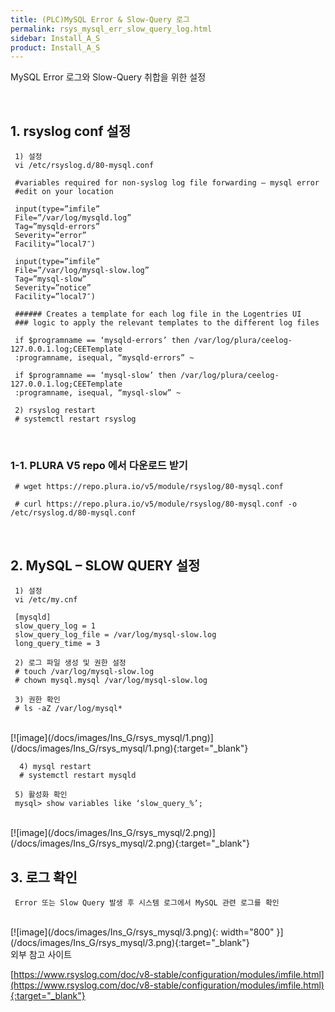 ```yaml
---
title: (PLC)MySQL Error & Slow-Query 로그
permalink: rsys_mysql_err_slow_query_log.html
sidebar: Install_A_S
product: Install_A_S
---
```


MySQL Error 로그와 Slow-Query 취합을 위한 설정

<br />

## 1. rsyslog conf 설정

     1) 설정
     vi /etc/rsyslog.d/80-mysql.conf

     #variables required for non-syslog log file forwarding – mysql error
     #edit on your location

     input(type=”imfile”
     File=”/var/log/mysqld.log”
     Tag=”mysqld-errors”
     Severity=”error”
     Facility=”local7″)

     input(type=”imfile”
     File=”/var/log/mysql-slow.log”
     Tag=”mysql-slow”
     Severity=”notice”
     Facility=”local7″)

     ###### Creates a template for each log file in the Logentries UI
     ### logic to apply the relevant templates to the different log files

     if $programname == ‘mysqld-errors’ then /var/log/plura/ceelog-127.0.0.1.log;CEETemplate
     :programname, isequal, “mysqld-errors” ~

     if $programname == ‘mysql-slow’ then /var/log/plura/ceelog-127.0.0.1.log;CEETemplate
     :programname, isequal, “mysql-slow” ~

     2) rsyslog restart
     # systemctl restart rsyslog

<br />

### 1-1. PLURA V5 repo 에서 다운로드 받기

     # wget https://repo.plura.io/v5/module/rsyslog/80-mysql.conf

     # curl https://repo.plura.io/v5/module/rsyslog/80-mysql.conf -o /etc/rsyslog.d/80-mysql.conf

<br />

## 2. MySQL – SLOW QUERY 설정

     1) 설정
     vi /etc/my.cnf

     [mysqld]
     slow_query_log = 1
     slow_query_log_file = /var/log/mysql-slow.log
     long_query_time = 3

     2) 로그 파일 생성 및 권한 설정
     # touch /var/log/mysql-slow.log
     # chown mysql.mysql /var/log/mysql-slow.log

     3) 권한 확인
     # ls -aZ /var/log/mysql*

<br />
[![image](/docs/images/Ins_G/rsys_mysql/1.png)](/docs/images/Ins_G/rsys_mysql/1.png){:target="_blank"}
<br />

      4) mysql restart
      # systemctl restart mysqld

     5) 활성화 확인
     mysql> show variables like ‘slow_query_%’;
<br />
[![image](/docs/images/Ins_G/rsys_mysql/2.png)](/docs/images/Ins_G/rsys_mysql/2.png){:target="_blank"}

<br />

## 3. 로그 확인

     Error 또는 Slow Query 발생 후 시스템 로그에서 MySQL 관련 로그를 확인

<br />
[![image](/docs/images/Ins_G/rsys_mysql/3.png){: width="800" }](/docs/images/Ins_G/rsys_mysql/3.png){:target="_blank"}
<br />
외부 참고 사이트

[https://www.rsyslog.com/doc/v8-stable/configuration/modules/imfile.html](https://www.rsyslog.com/doc/v8-stable/configuration/modules/imfile.html){:target="_blank"}